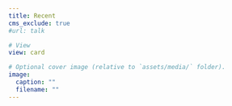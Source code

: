 ```yaml
---
title: Recent
cms_exclude: true
#url: talk

# View
view: card

# Optional cover image (relative to `assets/media/` folder).
image:
  caption: ""
  filename: ""
---
```

